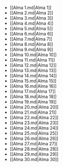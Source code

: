 - [[Alma 1.md|Alma 1]]
- [[Alma 2.md|Alma 2]]
- [[Alma 3.md|Alma 3]]
- [[Alma 4.md|Alma 4]]
- [[Alma 5.md|Alma 5]]
- [[Alma 6.md|Alma 6]]
- [[Alma 7.md|Alma 7]]
- [[Alma 8.md|Alma 8]]
- [[Alma 9.md|Alma 9]]
- [[Alma 10.md|Alma 10]]
- [[Alma 11.md|Alma 11]]
- [[Alma 12.md|Alma 12]]
- [[Alma 13.md|Alma 13]]
- [[Alma 14.md|Alma 14]]
- [[Alma 15.md|Alma 15]]
- [[Alma 16.md|Alma 16]]
- [[Alma 17.md|Alma 17]]
- [[Alma 18.md|Alma 18]]
- [[Alma 19.md|Alma 19]]
- [[Alma 20.md|Alma 20]]
- [[Alma 21.md|Alma 21]]
- [[Alma 22.md|Alma 22]]
- [[Alma 23.md|Alma 23]]
- [[Alma 24.md|Alma 24]]
- [[Alma 25.md|Alma 25]]
- [[Alma 26.md|Alma 26]]
- [[Alma 27.md|Alma 27]]
- [[Alma 28.md|Alma 28]]
- [[Alma 29.md|Alma 29]]
- [[Alma 30.md|Alma 30]]